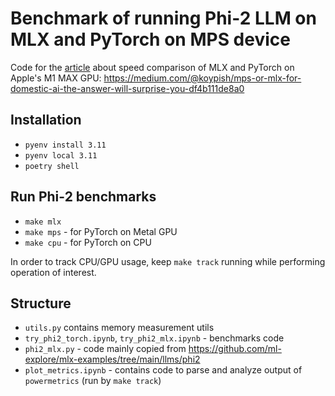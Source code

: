 # Benchmark of running Phi-2 LLM on MLX and PyTorch on MPS device

Code for the [article](https://medium.com/@koypish/mps-or-mlx-for-domestic-ai-the-answer-will-surprise-you-df4b111de8a0) about speed comparison of MLX and PyTorch on Apple's M1 MAX GPU: https://medium.com/@koypish/mps-or-mlx-for-domestic-ai-the-answer-will-surprise-you-df4b111de8a0

## Installation
* `pyenv install 3.11`
* `pyenv local 3.11`
* `poetry shell`

## Run Phi-2 benchmarks
* `make mlx`
* `make mps` - for PyTorch on Metal GPU
* `make cpu` - for PyTorch on CPU

In order to track CPU/GPU usage, keep `make track` running while performing operation of interest.

## Structure
* `utils.py` contains memory measurement utils
* `try_phi2_torch.ipynb`, `try_phi2_mlx.ipynb` - benchmarks code
* `phi2_mlx.py` - code mainly copied from https://github.com/ml-explore/mlx-examples/tree/main/llms/phi2
* `plot_metrics.ipynb` - contains code to parse and analyze output of `powermetrics` (run by `make track`) 
  

